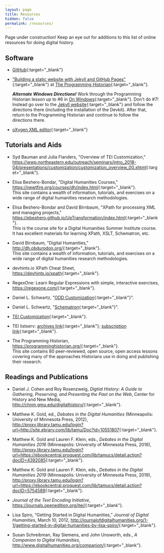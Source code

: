 ```yaml
---
layout: page
title: Resources
hidden: false
permalink: /resources/
---
```


Page under construction! Keep an eye out for additions to this list of online resources for doing digital history.

## Software
* [GitHub](https://github.com/){:target="_blank"}
* ["Building a static website with Jekyll and GitHub Pages"](https://programminghistorian.org/en/lessons/building-static-sites-with-jekyll-github-pages){:target="_blank"} at [The Programming Historian](https://programminghistorian.org/){:target="_blank"}.
	
	***Alternate Windows Directions!*** Work through the Programming Historian lesson up to #6 in 
	[On Windows](https://programminghistorian.org/en/lessons/building-static-sites-with-jekyll-github-pages#on-windows-){:target="_blank"}. 
	Don't do #7! Instead go over to the [Jekyll website](https://jekyllrb.com/docs/installation/windows/){:target="_blank"}
	and follow the directions there (including the installation of the Devkit). After that, return to the Programming Historian and continue to follow the directions there.
* [oXygen XML editor](https://www.oxygenxml.com/){:target="_blank"}

## Tutorials and Aids
* Syd Bauman and Julia Flanders, "Overview of TEI 
Customization," <https://wwp.northeastern.edu/outreach/seminars/intro_2018-04/presentations/customization/customization_overview_00.xhtml>{:target="_blank"}. 

* Elisa Beshero-Bondar, "Digital Humanities Courses," <https://newtfire.org/courses/dh/index.html>{:target="_blank"}.  
This site contains a wealth of information, tutorials, and exercises on a wide range of digital 
humanities research methodologies.

* Elisa Beshero-Bondar and David Birnbaum, "XPath for processing XML and managing 
projects,"  <https://ebeshero.github.io/UpTransformation/index.html>{:target="_blank"}.  
This is the course site for a Digital Humanities Summer Institute course. It has 
excellent materials for learning XPath, XSLT, Schematron, etc.

* David Birnbaum, "Digital Humanities," <http://dh.obdurodon.org/>{:target="_blank"}.  
This site contains a wealth of information, tutorials, and exercises on a wide range of digital 
humanities research methodologies.

* devhints.io XPath Cheat Sheet, <https://devhints.io/xpath>{:target="_blank"}.

* RegexOne: Learn Regular Expressions with simple, interactive 
exercises, <https://regexone.com/>{:target="_blank"}.

* Daniel L. Schwartz, "[ODD Customization](https://dlschwartz.github.io/digital-history/ODD/){:target="_blank"}".

* Daniel L. Schwartz, "[Schematron](https://dlschwartz.github.io/digital-history/schematron/){:target="_blank"}".

* [TEI Customization](https://tei-c.org/guidelines/customization/){:target="_blank"}.

* TEI listserv: [archives link](https://listserv.brown.edu/archives/tei-l.html){:target="_blank"}; 
[subscription link](https://listserv.brown.edu/?SUBED1=TEI-L&A=1){:target="_blank"}.

* The Programming Historian, <https://programminghistorian.org/>{:target="_blank"}.  
This site contains 80 peer-reviewed, open source, open access lessons covering many of the approaches 
Historians use in doing and publishing their research.


## Readings and Publications
* Daniel J. Cohen and Roy Rosenzweig, _Digtial History: A Guide to Gathering, Preserving, 
and Presenting the Past on the Web_, Center for History and New Media, <http://chnm.gmu.edu/digitalhistory/>{:target="_blank"}.

* Matthew K. Gold, ed., _Debates in the Digital Humanities_ (Minneapolis: University of Minnesota Press, 
2012), <http://proxy.library.tamu.edu/login?url=http://site.ebrary.com/lib/tamu/Doc?id=10551807>{:target="_blank"}.

* Matthew K. Gold and Lauren F. Klein, eds., _Debates in the Digital Humanities 2016_ (Minneapolis: University of Minnesota Press, 
2016), <http://proxy.library.tamu.edu/login?url=https://ebookcentral.proquest.com/lib/tamucs/detail.action?docID=4392085>{:target="_blank"}.

* Matthew K. Gold and Lauren F. Klein, eds., _Debates in the Digital Humanities 2019_ (Minneapolis: University of Minnesota Press, 
2019), <http://proxy.library.tamu.edu/login?url=https://ebookcentral.proquest.com/lib/tamucs/detail.action?docID=5754589>{:target="_blank"}.

* _Journal of the Text Encoding Initiative_, <https://journals.openedition.org/jtei/>{:target="_blank"}.

* Lisa Spiro, “Getting Started in Digital Humanities,” _Journal of Digital Humanities_,
 March 10, 2012, <http://journalofdigitalhumanities.org/1-1/getting-started-in-digital-humanities-by-lisa-spiro/>{:target="_blank"}.

* Susan Schreibman, Ray Siemens, and John Unsworth, eds., _A Companion to Digital 
Humanities_, <http://www.digitalhumanities.org/companion/>{:target="_blank"}.


